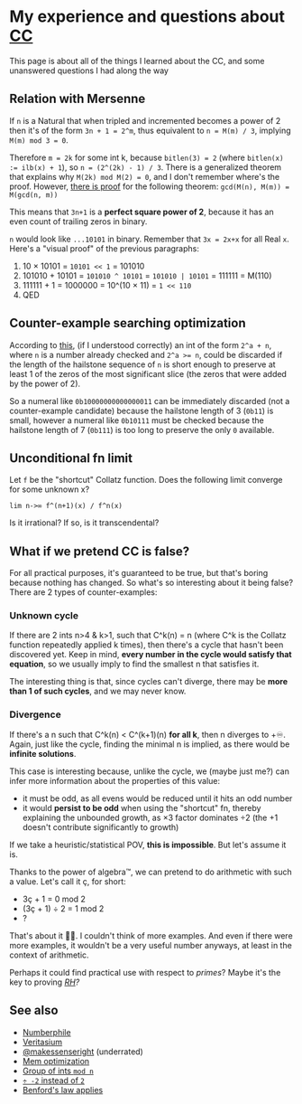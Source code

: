 # My experience and questions about [CC](https://en.wikipedia.org/wiki/Collatz_conjecture)
This page is about all of the things I learned about the CC, and some unanswered questions I had along the way

## Relation with Mersenne
If `n` is a Natural that when tripled and incremented becomes a power of 2 then it's of the form `3n + 1 = 2^m`, thus equivalent to `n = M(m) / 3`, implying `M(m) mod 3 = 0`.

Therefore `m = 2k` for some int k, because `bitlen(3) = 2` (where `bitlen(x) := ilb(x) + 1`), so `n = (2^(2k) - 1) / 3`. There is a generalized theorem that explains why `M(2k) mod M(2) = 0`, and I don't remember where's the proof. However, [there is proof](https://math.stackexchange.com/questions/7473/prove-that-gcdan-1-am-1-a-gcdn-m-1) for the following theorem: `gcd(M(n), M(m)) = M(gcd(n, m))`

This means that `3n+1` is a **perfect square power of 2**, because it has an even count of trailing zeros in binary.

`n` would look like `...10101` in binary. Remember that `3x = 2x+x` for all Real `x`. Here's a "visual proof" of the previous paragraphs:
1. 10 × 10101 = `10101 << 1` = 101010
10. 101010 + 10101 = `101010 ^ 10101` = `101010 | 10101` = 111111 = M(110)
11. 111111 + 1 = 1000000 = 10^(10 × 11) = `1 << 110`
100. QED

## Counter-example searching optimization
According to [this](https://math.stackexchange.com/a/2285699), (if I understood correctly) an int of the form `2^a + n`, where `n` is a number already checked and `2^a >= n`, could be discarded if the length of the hailstone sequence of `n` is short enough to preserve at least 1 of the zeros of the most significant slice (the zeros that were added by the power of 2).

So a numeral like `0b10000000000000011` can be immediately discarded (not a counter-example candidate) because the hailstone length of 3 (`0b11`) is small, however a numeral like `0b10111` must be checked because the hailstone length of 7 (`0b111`) is too long to preserve the only `0` available.

## Unconditional fn limit
Let `f` be the "shortcut" Collatz function. Does the following limit converge for some unknown x?
```
lim n->∞ f^(n+1)(x) / f^n(x)
```
Is it irrational? If so, is it transcendental?

## What if we pretend CC is false?
For all practical purposes, it's guaranteed to be true, but that's boring because nothing has changed. So what's so interesting about it being false? There are 2 types of counter-examples:

### Unknown cycle
If there are 2 ints n>4 & k>1, such that C^k(n) = n (where C^k is the Collatz function repeatedly applied k times), then there's a cycle that hasn't been discovered yet. Keep in mind, **every number in the cycle would satisfy that equation**, so we usually imply to find the smallest n that satisfies it.

The interesting thing is that, since cycles can't diverge, there may be **more than 1 of such cycles**, and we may never know.

### Divergence
If there's a n such that C^k(n) < C^(k+1)(n) **for all k**, then n diverges to +♾️. Again, just like the cycle, finding the minimal n is implied, as there would be **infinite solutions**.

This case is interesting because, unlike the cycle, we (maybe just me?) can infer more information about the properties of this value:
- it must be odd, as all evens would be reduced until it hits an odd number
- it would **persist to be odd** when using the "shortcut" fn, thereby explaining the unbounded growth, as ×3 factor dominates ÷2 (the +1 doesn't contribute significantly to growth)

If we take a heuristic/statistical POV, **this is impossible**. But let's assume it is.

Thanks to the power of algebra™, we can pretend to do arithmetic with such a value. Let's call it ç, for short:
- 3ç + 1 = 0 mod 2
- (3ç + 1) ÷ 2 = 1 mod 2
- ?

That's about it 🤷‍♂. I couldn't think of more examples. And even if there were more examples, it wouldn't be a very useful number anyways, at least in the context of arithmetic.

Perhaps it could find practical use with respect to _primes_?
Maybe it's the key to proving _[RH](https://en.wikipedia.org/wiki/Riemann_hypothesis)?_

## See also
- [Numberphile](https://youtu.be/5mFpVDpKX70)
- [Veritasium](https://youtu.be/094y1Z2wpJg)
- [@makessenseright](https://youtu.be/i4OTNm7bRP8) (underrated)
- [Mem optimization](https://math.stackexchange.com/questions/3330085/computational-verification-of-collatz-problem)
- [Group of ints `mod n`](https://math.stackexchange.com/questions/3940237/collatz-problem-on-integers-modulo-n)
- [`÷ -2` instead of `2`](https://math.stackexchange.com/questions/2161249/collatz-divide-by-2-instead)
- [Benford's law applies](https://www.johndcook.com/blog/2017/05/03/the-3n1-problem-and-benfords-law)
